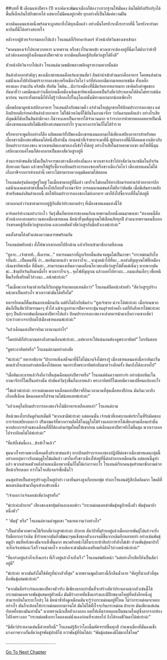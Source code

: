 ##บทที่ 8 เดือนแห่งปีศาจ (1)
หากคิดจะพัฒนาเมืองก็ต้องวางรากฐานให้มั่นคง ดินไม่ดียังปรับปรุงได้ พื้นที่เล็กเกินไปยังขยายได้ แต่หากไม่มีคนอยู่อาศัย ทุกอย่างก็เป็นได้แค่ความฝัน


หากดินแดนแห่งหนึ่งพร้อมจะถูกสละทิ้งได้ทุกเมื่อแล้ว อย่างนั้นใครยังจะตั้งรกรากที่นี่ ใครยังจะทำมาหากินที่นี่ได้อย่างสบายใจ


หลังจากผู้ช่วยเจ้ากรมออกไปแล้ว โรแลนด์ก็เรียกคาร์เตอร์ หัวหน้าอัศวินของเขาเข้ามา


“พาคนของเจ้าไปหาพวกทหาร นายพราน หรือชาวไร่มาพบข้า พวกเขาจะต้องอยู่ที่นี่มาไม่ต่ำกว่าห้าปี แล้วต้องเคยอยู่ถึงเดือนแห่งปีศาจด้วย หากมีคนที่เคยสู้กับสัตว์อสูรได้ยิ่งดี”


หัวหน้าอัศวินจากไปแล้ว โรแลนด์นวดขมับพลางพลิกดูรายงานพวกนั้นต่อ


สินค้าส่งออกสำคัญๆ ของเมืองชายแดนคือแร่และขนสัตว์ สินค้านำเข้าส่วนมากคืออาหาร โดยขนส่งผ่านแม่น้ำแดงไปยังป้อมปราการลองซองหรือเมืองวิลโลว์ แร่ที่ส่งออกมีมากมายหลายชนิด ทั้งเหล็ก ทองแดง กำมะถัน คริสตัล ทับทิม ไพลิน...นับว่าเหมืองที่นี่มีแร่หลากหลายมาก เขาคิดถึงคำพูดของอันนาที่ว่า เคยมีคนเล่าว่าเมื่อก่อนนี้เหมืองเนินเขาทิศเหนือเคยเป็นรังสัตว์ประหลาดใต้ดินไม่ทราบชนิดมาก่อน จนกระทั่งตอนนี้ก็ยังไม่รู้ว่าลึกลงไปในอุโมงค์นั้นมีทางแยกมากน้อยเพียงไร


เมื่อพลิกมาดูหน้าเสบียงอาหาร โรแลนด์ถึงกับขมวดคิ้ว แร่ส่วนใหญ่ถูกขายให้ป้อมปราการลองซอง แต่อีกฝ่ายกลับจ่ายค่าสินค้าด้วยอาหาร ไม่ใช่ด้วยเงินที่ใช้กันในอาณาจักร ว่ากันตามหลักแล้ว อย่างไรเสียอัญมณีก็นับเป็นสินค้ามีราคา ก็น่าจะแลกเป็นอาหารได้จำนวนมาก ทว่าจากการค้าขายตลอดหลายปีมานี้ เมืองชายแดนกลับไม่มีเสบียงสะสมมากเท่าไร ฐานะทางการเงินก็ไม่ได้ร่ำรวย


หรือหากจะพูดอีกอย่างก็คือ ผลิตผลแร่ทั้งปีของเมืองชายแดนแลกมาได้เพียงเสบียงอาหารสำหรับพอเลี้ยงชาวเมืองสองพันคนได้หนึ่งปีเท่านั้น ก่อนหน้าที่เจ้าชายจะมาที่นี่ ผู้ปกครองที่่นี่ก็คือคนพวกเดียวกับป้อมปราการลองซอง พวกเขาผลิตเองขายเองก็เข้าใจได้อยู่ อย่างไรเสียในสายตาพวกเขา ต่อให้ที่นี่ตุนเสบียงมากแค่ไหนก็ต้องกลายเป็นของสัตว์อสูรอยู่ดี


ส่วนการค้าขนสัตว์นั้นเป็นกิจการของชาวเมืองท้องถิ่นเอง พวกเขาจะเข้าไปล่าสัตว์นานาชนิดในป่าเร้นลับทางตะวันตก แล้วขายให้ผู้รับซื้อจากป้อมปราการลองซองหรือชาวเมืองวิลโลว์ เมืองชายแดนไม่ได้เก็บภาษีจากการค้าเหล่านี้ เพราะไม่สามารถควบคุมติดตามได้ตลอด


โรแลนด์ครุ่นคิดอยู่ครู่ใหญ่ ในเมื่อเขามาอยู่ที่นี่แล้ว เขาก็จะไม่ยอมให้ทางป้อมจ่ายค่าแร่ด้วยอาหารอีก แม่น้ำแดงแตกสาขาเชื่อมโยงไปเกือบทั่วอาณาจักร การคมนาคมขนส่งไม่ถือว่าติดขัด เมื่อมีเส้นทางหลักสำหรับขนส่งสินค้าแบบนี้ ต่อให้ป้อมปราการลองซองไม่ส่งอาหาร เขาก็ยังไปซื้อจากที่อื่นได้อยู่ดี


เขาบอกแล้วว่าเขาสามารถอยู่สู้กับสัตว์ประหลาดบ้าๆ ที่เมืองชายแดนแห่งนี้ได้


คาร์เตอร์ทำงานอย่างว่องไว วันรุ่งขึ้นก็พาทหารสองคนกับนายพรานอีกหนึ่งคนมาพบเขา “สองคนนี้คือหัวหน้ากองลาดตระเวนของเมืองชายแดน มีหน้าที่จุดสัญญาณไฟเตือนภัยทุกปี ส่วนนายพรานคนนี้บอกว่าเขาเคยสู้กับสัตว์อสูรมาก่อน และเคยตัดหัวสัตว์อสูรกับมือตัวเองพ่ะย่ะค่ะ”


คนทั้งสามโค้งตัวแสดงความเคารพพร้อมกัน


โรแลนด์พยักหน้า สั่งให้พวกเขาถอยไปอีกด้าน แล้วเรียกเข้ามาซักถามทีละคน


“ทูลจะ...เจ้าชายทิ...ที่เคารพ...” ทหารคนแรกที่ถูกเรียกตื่นเต้นจนพูดไม่เป็นภาษา “กระหม่อมกับไบรอันปะ...เป็นคนที่นี่ ง่า...พอหิมะตกแล้ว พวกเราก็จะ...จะมุ่งหน้าไปที่หะ...หอส่งสัญญาณไฟที่เหมืองเนินเขาทิศเหนือ ที่นั่นสะ...สามารถมองเห็นความเคลื่อนไหวของสัตว์อสูรได้ตั้งแต่เนิ่นๆ หากพวกมันขะ...ข้ามป่าเร้นลับมาเมื่อไร พวกเราก็จะจุ...จุดไฟสัญญาณ แล้วถอยไปทางถะ...ถนนเส้นเล็กๆ เพื่อหนีขึ้นเรือที่เตรียมไว้ล่วงนะ...หน้าพ่ะย่ะค่ะ”


“ในเมื่อพวกเจ้ามาด้วยกันก็เรียกคู่หูเจ้ามาตอบแทนดีกว่า” โรแลนด์ปิดหน้าส่ายหัว “สัตว์อสูรรูปร่างหน้าตาเป็นอย่างไร พวกเราฆ่ามันได้หรือไม่”


ทหารอีกคนก็ตื่นเต้นมากเหมือนกัน แต่ยังไม่ถึงกับติดอ่าง “ทูลเจ้าชาย น่าจะได้พ่ะย่ะค่ะ เมื่อก่อนพวกมันก็เป็นสัตว์ป่าธรรมดาๆ ทั่วไป แม้จะถูกอำนาจปีศาจกระตุ้นจนดุร้ายบ้าคลั่ง แต่ก็ยังสังหารได้พ่ะย่ะค่ะ ทุกๆ ปีหลังจากพ้นเดือนแห่งปีศาจไปแล้ว ป้อมปราการลองซองจะส่งทหารม้ามาเก็บกวาดซากสัตว์ระหว่างทางจากป้อมไปเมืองชายแดนพ่ะย่ะค่ะ”


“แล้วเดือนแห่งปีศาจกินเวลานานเท่าไร”


“โดยปกติก็ประมาณสองถึงสามเดือนพ่ะย่ะค่ะ...แต่หากจะให้แน่นอนต้องดูพระอาทิตย์” ไบรอันตอบ


“ดูพระอาทิตย์หรือ” โรแลนด์ถามอย่างสงสัย


“พ่ะย่ะค่ะ” ทหารอธิบาย “ฝ่าบาทเพิ่งเสด็จมาที่นี่ได้ไม่นานจึงไม่ทรงรู้ เมืองชายแดนแห่งนี้หากหิมะเริ่มตกแล้วก็จะตกอย่างต่อเนื่องไปตลอด จนกระทั่งพระอาทิตย์กลับมาสว่างอีกครั้ง หิมะถึงได้ละลายไป”


“เมื่อหิมะละลายแล้วจึงถือว่าสิ้นสุดเดือนแห่งปีศาจหรือ” โรแลนด์ค้นความทรงจำ อย่างน้อยหิมะในอาณาจักรก็ไม่เป็นอย่างนั้น ปกติแค่วันรุ่งขึ้นก็ละลายแล้ว พระอาทิตย์ก็ไม่เคยมีความเปลี่ยนแปลงอะไร


“ใช่แล้วพ่ะย่ะค่ะ กระหม่อมเคยเจอเดือนแห่งปีศาจที่กินเวลานานที่สุดเมื่อสองปีก่อน มันกินเวลาถึงเกือบสี่เดือน มีคนอดตายไปจำนวนไม่น้อยเลยพ่ะย่ะค่ะ”


“แล้วเหตุใดป้อมปราการลองซองจึงไม่มีอาหารเหลือเลยเล่า” โรแลนด์ถาม


สีหน้าของไบรอันดูย่ำแย่เต็มที “พวกเขามีพ่ะย่ะค่ะ แต่ตอนนั้น เจ้าหน้าที่เทศบาลเฟอร์เรโนที่รับผิดชอบการจ่ายเสบียงบอกว่า ปริมาณแร่ที่พวกเราผลิตได้ในฤดูใบไม้ร่วงแลกอาหารได้เพียงสามเดือนเท่านั้น หากต้องการส่วนของเดือนที่สี่ก็ต้องส่งแร่ชุดใหม่ให้เขาก่อน แต่เดือนแห่งปีศาจยังไม่สิ้นสุด พวกเราออกไปจากป้อมไม่ได้พ่ะย่ะค่ะ”


“ที่แท้ก็เช่นนี้เอง...ข้าเข้าใจแล้ว”


ขุนนางใจทรามพวกนี้ทอดทิ้งประชาชนแท้ๆ หากป้อมปราการลองซองปฏิบัติต่อชาวเมืองชายแดนกลุ่มนี้อย่างอบอุ่นราวกับลมฤดูใบไม้ผลิแล้ว เขาก็คงรั้งชาวเมืองให้อยู่ที่นี่ต่อลำบากเหมือนกัน แต่ตอนนี้ดูท่าแล้ว พวกเต่าหดหัวหลังกำแพงเมืองพวกนั้นก็ไม่ได้เก่งกาจอะไร โรแลนด์เรียกคนสุดท้ายมาซักถามด้วยสีหน้าเรียบเฉย ทว่าในใจกลับจดจำชื่อนั้นไว้


คนสุดท้ายเป็นชายรูปร่างสูงใหญ่กำยำ เวลายืนตรงสูงเกือบหกฟุต ทำเอาโรแลนด์รู้สึกอึดอัดมาก โชคดีที่พอเขาเดินเข้ามาก็คุกเข่าลงข้างหนึ่ง


“เจ้าบอกว่าเจ้าเคยฆ่าสัตว์อสูรหรือ”


“พ่ะย่ะค่ะฝ่าบาท” เสียงของเขาทุ้มต่ำและแหบห้าว “กระหม่อมเคยฆ่าพันธุ์หมูป่าหนึ่งตัว พันธุ์หมาป่าหนึ่งตัว”


“ ‘พันธุ์’ หรือ” โรแลนด์ทวนคำพูดเขา “หมายความว่าอย่างไร”


“เป็นคำที่พวกพรานใช้เรียกสัตว์อสูรพ่ะย่ะค่ะ ฝ่าบาท สัตว์ป่าที่ดุร้ายอยู่แล้วเมื่อกลายพันธุ์ไปแล้วจะยิ่งรับมือยากกว่าเดิม ซ้ำร้ายพวกมันยังพัฒนาจุดแข็งของตัวเองจนดีขึ้นจากเดิมอีกหลายเท่า อย่างเช่นพันธุ์หมูป่า ขนที่หลังของมันจะแข็งขึ้นมาก ขนาดยิงหน้าไม้ในระยะห้าสิบก้าวยังยิงไม่เข้า ส่วนพันธุ์หมาป่าก็จะยิ่งเจ้าเล่ห์และวิ่งเร็วจนน่าตกใจ หากคิดจะฆ่ามันต้องเตรียมกับดักไว้ล่วงหน้าพ่ะย่ะค่ะ”


“ที่แกร่งอยู่แล้วก็จะยิ่งแกร่ง ที่เร็วอยู่แล้วก็จะยิ่งเร็ว” โรแลนด์พยักหน้า “แต่อย่างไรเสียก็ยังเป็นสัตว์อยู่ดี”


“พ่ะย่ะค่ะ พวกมันยังไม่ใช่ศัตรูที่น่ากลัวที่สุด” นายพรานพูดถึงตรงนี้ก็กลืนน้่ำลาย “ศัตรูที่น่ากลัวที่สุดคือพันธุ์ผสมพ่ะย่ะค่ะ”


“พวกมันคือร่างจำแลงของปีศาจตัวจริง มีเพียงนรกเท่านั้นที่จะสร้างสัตว์ประหลาดน่ากลัวเช่นนี้ได้ กระหม่อมเคยเจอพันธุ์ผสมอยู่ตัวหนึ่ง มันมีร่างกายที่แข็งแกร่งและมีปีกขนาดใหญ่ที่หลังอีกหนึ่งคู่ สามารถบินในระยะใกล้ๆ ได้ มิหนำซ้ำยังดูเหมือนมันจะรู้ว่ากระหม่อมอยู่ที่ไหน ไม่ว่ากระหม่อมจะหลบอย่างไร มันก็จะต้อนให้กระหม่อมออกมาจนได้ มันไม่ได้ตั้งใจจะกินกระหม่อม ฝ่าบาท มันเพียงแต่เล่นกับเหยื่อของมันเท่านั้น” นายพรานฉีกเสื้อตัวเองออก เผยให้เห็นรอยแผลเป็นขนาดใหญ่ซึ่งลากจากท้องไปถึงทรวงอก “กระหม่อมชิงกระโดดลงแม่น้ำแดงก่อนที่จะสลบไป ถึงได้รอดชีวิตมาได้พ่ะย่ะค่ะ”


“มีสัตว์ประหลาดเช่นนี้ด้วยหรือนี่” โรแลนด์รู้สึกว่าโลกนี้มหัศจรรย์ขึ้นทุกที กำแพงเมืองที่มั่นคงแข็งแรงอาจขวางกั้นสัตว์อสูรพันธุ์ปกติได้ ทว่าพันธุ์ที่บินได้ล่ะ “พันธุ์ผสมคงมีไม่มากใช่ไหม”


........................................


[Go To Next Chapter]( ./9.md)